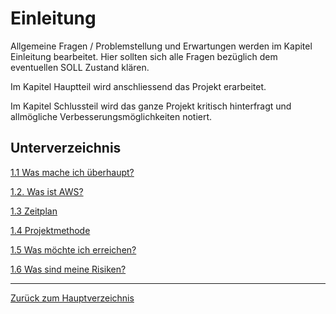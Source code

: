 # Einleitung
Allgemeine Fragen / Problemstellung und Erwartungen werden im Kapitel Einleitung bearbeitet.
Hier sollten sich alle Fragen bezüglich dem eventuellen SOLL Zustand klären.

Im Kapitel Hauptteil wird anschliessend das Projekt erarbeitet.

Im Kapitel Schlussteil wird das ganze Projekt kritisch hinterfragt und allmögliche Verbesserungsmöglichkeiten notiert.

## Unterverzeichnis
[1.1 Was mache ich überhaupt?](./projektidee.md)

[1.2. Was ist AWS?](./was_ist_aws.md)

[1.3 Zeitplan](./zeitplan.md)

[1.4 Projektmethode](./projektmethode.md)

[1.5 Was möchte ich erreichen?](./ziele.md)

[1.6 Was sind meine Risiken?](./risiken.md)

-----

[Zurück zum Hauptverzeichnis](../README.md)